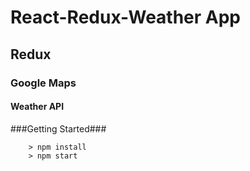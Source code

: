 
# React-Redux-Weather App
## Redux
### Google Maps
#### Weather API

###Getting Started###

```
	> npm install
	> npm start
```
